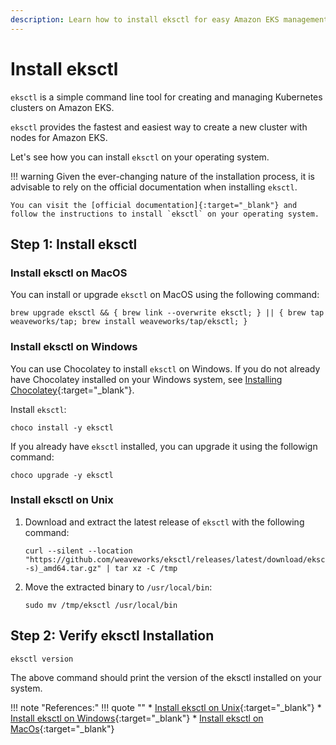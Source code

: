```yaml
---
description: Learn how to install eksctl for easy Amazon EKS management with our step-by-step guide.
---
```



# Install eksctl

`eksctl` is a simple command line tool for creating and managing Kubernetes clusters on Amazon EKS.

`eksctl` provides the fastest and easiest way to create a new cluster with nodes for Amazon EKS.

Let's see how you can install `eksctl` on your operating system.

!!! warning
    Given the ever-changing nature of the installation process, it is advisable to rely on the official documentation when installing `eksctl`.

    You can visit the [official documentation]{:target="_blank"} and follow the instructions to install `eksctl` on your operating system.



## Step 1: Install eksctl

### Install eksctl on MacOS

You can install or upgrade `eksctl` on MacOS using the following command:

```
brew upgrade eksctl && { brew link --overwrite eksctl; } || { brew tap weaveworks/tap; brew install weaveworks/tap/eksctl; }
```

### Install eksctl on Windows

You can use Chocolatey to install `eksctl` on Windows. If you do not already have Chocolatey installed on your Windows system, see [Installing Chocolatey]{:target="_blank"}.

Install `eksctl`:

```
choco install -y eksctl 
```

If you already have `eksctl` installed, you can upgrade it using the followign command:

```
choco upgrade -y eksctl 
```

### Install eksctl on Unix

1. Download and extract the latest release of `eksctl` with the following command:

    ```
    curl --silent --location "https://github.com/weaveworks/eksctl/releases/latest/download/eksctl_$(uname -s)_amd64.tar.gz" | tar xz -C /tmp
    ```

2. Move the extracted binary to `/usr/local/bin`:

    ```
    sudo mv /tmp/eksctl /usr/local/bin
    ```


## Step 2: Verify eksctl Installation

```
eksctl version
```

The above command should print the version of the eksctl installed on your system.



!!! note "References:"
    !!! quote ""
        * [Install eksctl on Unix]{:target="_blank"}
        * [Install eksctl on Windows]{:target="_blank"}
        * [Install eksctl on MacOs]{:target="_blank"}


<!-- Hyperlinks -->
[official documentation]: https://eksctl.io/introduction/#installation
[Install eksctl on Unix]: https://eksctl.io/introduction/#for-unix
[Install eksctl on Windows]: https://eksctl.io/introduction/#for-windows
[Install eksctl on MacOs]: https://eksctl.io/introduction/#for-macos
[Installing Chocolatey]: https://chocolatey.org/install